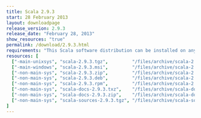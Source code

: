 ```yaml
---
title: Scala 2.9.3
start: 28 February 2013
layout: downloadpage
release_version: 2.9.3
release_date: "February 28, 2013"
show_resources: "true"
permalink: /download/2.9.3.html
requirements: "This Scala software distribution can be installed on any Unix-like or Windows system. It requires the Java runtime version 1.6 or 1.7."
resources: [
  ["-main-unixsys", "scala-2.9.3.tgz",         "/files/archive/scala-2.9.3.tgz",         "Mac OS X, Unix, Cygwin",  "25 MB"],
  ["-main-windows", "scala-2.9.3.msi",         "/files/archive/scala-2.9.3.msi",         "Windows (msi installer)", "50 MB"],
  ["-non-main-sys", "scala-2.9.3.zip",         "/files/archive/scala-2.9.3.zip",         "Windows",                 "25 MB"],
  ["-non-main-sys", "scala-2.9.3.deb",         "/files/archive/scala-2.9.3.deb",         "Debian",                  "21 MB"],
  ["-non-main-sys", "scala-2.9.3.rpm",         "/files/archive/scala-2.9.3.rpm",         "RPM package",             "21 MB"],
  ["-non-main-sys", "scala-docs-2.9.3.txz",    "/files/archive/scala-docs-2.9.3.txz",    "API docs",                "3 MB"],
  ["-non-main-sys", "scala-docs-2.9.3.zip",    "/files/archive/scala-docs-2.9.3.zip",    "API docs",                "27 MB"],
  ["-non-main-sys", "scala-sources-2.9.3.tgz", "/files/archive/scala-sources-2.9.3.tgz", "sources",                 "37 MB"]
]
---
```




